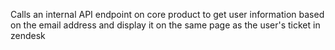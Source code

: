 

Calls an internal API endpoint on core product to get user information based on the email address and display it on the same page as the user's ticket in zendesk
